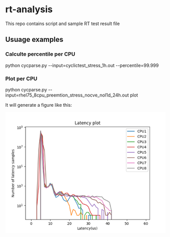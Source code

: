 # rt-analysis
This repo contains script and sample RT test result file
## Usuage examples
### Calculte percentile per CPU
python  cycparse.py --input=cyclictest_stress_1h.out --percentile=99.999

### Plot per CPU
python  cycparse.py --input=rhel75_8cpu_preemtion_stress_nocve_nol1d_24h.out plot

It will generate a figure like this:

![alt text](https://raw.githubusercontent.com/jianzzha/rt-analysis/master/plot.png)


